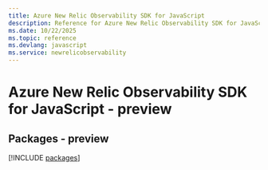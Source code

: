 ```yaml
---
title: Azure New Relic Observability SDK for JavaScript
description: Reference for Azure New Relic Observability SDK for JavaScript
ms.date: 10/22/2025
ms.topic: reference
ms.devlang: javascript
ms.service: newrelicobservability
---
```

# Azure New Relic Observability SDK for JavaScript - preview
## Packages - preview
[!INCLUDE [packages](new-relic-observability-index.md)]